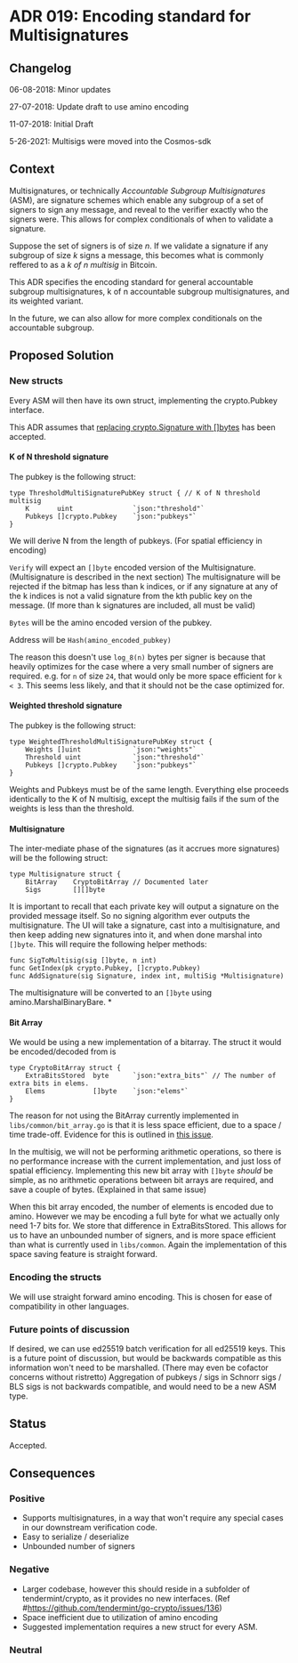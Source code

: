 # ADR 019: Encoding standard for Multisignatures

## Changelog

06-08-2018: Minor updates

27-07-2018: Update draft to use amino encoding

11-07-2018: Initial Draft

5-26-2021: Multisigs were moved into the Cosmos-sdk

## Context

Multisignatures, or technically _Accountable Subgroup Multisignatures_ (ASM),
are signature schemes which enable any subgroup of a set of signers to sign any message,
and reveal to the verifier exactly who the signers were.
This allows for complex conditionals of when to validate a signature.

Suppose the set of signers is of size _n_.
If we validate a signature if any subgroup of size _k_ signs a message,
this becomes what is commonly reffered to as a _k of n multisig_ in Bitcoin.

This ADR specifies the encoding standard for general accountable subgroup multisignatures,
k of n accountable subgroup multisignatures, and its weighted variant.

In the future, we can also allow for more complex conditionals on the accountable subgroup.

## Proposed Solution

### New structs

Every ASM will then have its own struct, implementing the crypto.Pubkey interface.

This ADR assumes that [replacing crypto.Signature with []bytes](https://github.com/tendermint/tendermint/issues/1957) has been accepted.

#### K of N threshold signature

The pubkey is the following struct:

```golang
type ThresholdMultiSignaturePubKey struct { // K of N threshold multisig
	K       uint               `json:"threshold"`
	Pubkeys []crypto.Pubkey    `json:"pubkeys"`
}
```

We will derive N from the length of pubkeys. (For spatial efficiency in encoding)

`Verify` will expect an `[]byte` encoded version of the Multisignature.
(Multisignature is described in the next section)
The multisignature will be rejected if the bitmap has less than k indices,
or if any signature at any of the k indices is not a valid signature from
the kth public key on the message.
(If more than k signatures are included, all must be valid)

`Bytes` will be the amino encoded version of the pubkey.

Address will be `Hash(amino_encoded_pubkey)`

The reason this doesn't use `log_8(n)` bytes per signer is because that heavily optimizes for the case where a very small number of signers are required.
e.g. for `n` of size `24`, that would only be more space efficient for `k < 3`.
This seems less likely, and that it should not be the case optimized for.

#### Weighted threshold signature

The pubkey is the following struct:

```golang
type WeightedThresholdMultiSignaturePubKey struct {
	Weights []uint             `json:"weights"`
	Threshold uint             `json:"threshold"`
	Pubkeys []crypto.Pubkey    `json:"pubkeys"`
}
```

Weights and Pubkeys must be of the same length.
Everything else proceeds identically to the K of N multisig,
except the multisig fails if the sum of the weights is less than the threshold.

#### Multisignature

The inter-mediate phase of the signatures (as it accrues more signatures) will be the following struct:

```golang
type Multisignature struct {
	BitArray    CryptoBitArray // Documented later
	Sigs        [][]byte
```

It is important to recall that each private key will output a signature on the provided message itself.
So no signing algorithm ever outputs the multisignature.
The UI will take a signature, cast into a multisignature, and then keep adding
new signatures into it, and when done marshal into `[]byte`.
This will require the following helper methods:

```golang
func SigToMultisig(sig []byte, n int)
func GetIndex(pk crypto.Pubkey, []crypto.Pubkey)
func AddSignature(sig Signature, index int, multiSig *Multisignature)
```

The multisignature will be converted to an `[]byte` using amino.MarshalBinaryBare. \*

#### Bit Array

We would be using a new implementation of a bitarray. The struct it would be encoded/decoded from is

```golang
type CryptoBitArray struct {
	ExtraBitsStored  byte      `json:"extra_bits"` // The number of extra bits in elems.
	Elems            []byte    `json:"elems"`
}
```

The reason for not using the BitArray currently implemented in `libs/common/bit_array.go`
is that it is less space efficient, due to a space / time trade-off.
Evidence for this is outlined in [this issue](https://github.com/tendermint/tendermint/issues/2077).

In the multisig, we will not be performing arithmetic operations,
so there is no performance increase with the current implementation,
and just loss of spatial efficiency.
Implementing this new bit array with `[]byte` _should_ be simple, as no
arithmetic operations between bit arrays are required, and save a couple of bytes.
(Explained in that same issue)

When this bit array encoded, the number of elements is encoded due to amino.
However we may be encoding a full byte for what we actually only need 1-7 bits for.
We store that difference in ExtraBitsStored.
This allows for us to have an unbounded number of signers, and is more space efficient than what is currently used in `libs/common`.
Again the implementation of this space saving feature is straight forward.

### Encoding the structs

We will use straight forward amino encoding. This is chosen for ease of compatibility in other languages.

### Future points of discussion

If desired, we can use ed25519 batch verification for all ed25519 keys.
This is a future point of discussion, but would be backwards compatible as this information won't need to be marshalled.
(There may even be cofactor concerns without ristretto)
Aggregation of pubkeys / sigs in Schnorr sigs / BLS sigs is not backwards compatible, and would need to be a new ASM type.

## Status

Accepted.

## Consequences

### Positive

- Supports multisignatures, in a way that won't require any special cases in our downstream verification code.
- Easy to serialize / deserialize
- Unbounded number of signers

### Negative

- Larger codebase, however this should reside in a subfolder of tendermint/crypto, as it provides no new interfaces. (Ref #https://github.com/tendermint/go-crypto/issues/136)
- Space inefficient due to utilization of amino encoding
- Suggested implementation requires a new struct for every ASM.

### Neutral
